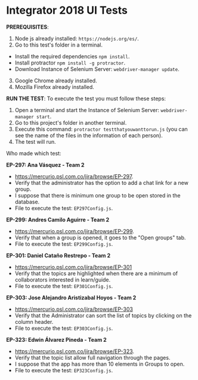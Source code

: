 # Integrator 2018 UI Tests
 

**PREREQUISITES**:

1) Node js already installed: `https://nodejs.org/es/`.
2) Go to this test's folder in a terminal.
- Install the required dependencies `npm install`.
- Install protractor  `npm install -g protractor`.
- Download Instance of Selenium Server: `webdriver-manager update`.
3) Google Chrome already installed.
4) Mozilla Firefox already installed.

**RUN THE TEST**:
To execute the test you must follow these steps:

1) Open a terminal and start the Instance of Selenium Server: `webdriver-manager start`.
2) Go to this project's folder in another terminal.
3) Execute this command: `protractor testthatyouwanttorun.js` 
(you can see the name of the files in the information of each person).
4) The test will run.

Who made which test:
 
 **EP-297: Ana Vásquez - Team 2**
 - https://mercurio.psl.com.co/jira/browse/EP-297.
 - Verify that the administrator has the option to add a chat link for a new group.
 - I suppose that there is minimum one group to be open stored in the database.
 - File to execute the test: `EP297Config.js`. 
 
 **EP-299: Andres Camilo Aguirre - Team 2**
  - https://mercurio.psl.com.co/jira/browse/EP-299.
  - Verify that when a group is opened, it goes to the "Open groups" tab.
  - File to execute the test: `EP299Config.js`. 

  **EP-301: Daniel Cataño Restrepo - Team 2**
  - https://mercurio.psl.com.co/jira/browse/EP-301
  - Verify that the topics are highlighted when there are a minimum of collaborators interested in learn/guide.
  - File to execute the test: `EP301Config.js`.  
  
  **EP-303: Jose Alejandro Aristizabal Hoyos - Team 2**
  - https://mercurio.psl.com.co/jira/browse/EP-303
  - Verify that the Administrator can sort the list of topics by clicking on the column header.
  - File to execute the test: `EP303Config.js`.

   **EP-323: Edwin Álvarez Pineda - Team 2**
 - https://mercurio.psl.com.co/jira/browse/EP-323.
 - Verify that the topic list allow full navigation through the pages.
 - I suppose that the app has more than 10 elements in Groups to open.
 - File to execute the test: `EP323Config.js`. 